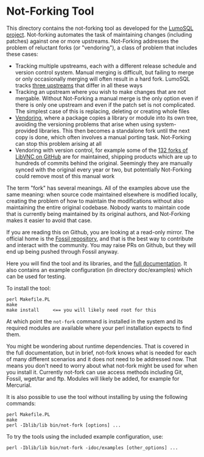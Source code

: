 <!-- Copyright 2020 The LumoSQL Authors, see LICENSES/CC-BY-SA-4.0 -->
<!-- SPDX-License-Identifier: CC-BY-SA-4.0 -->
<!-- SPDX-FileCopyrightText: 2020 The LumoSQL Authors -->
<!-- SPDX-ArtifactOfProjectName: LumoSQL -->
<!-- SPDX-FileType: Documentation -->

# Not-Forking Tool

This directory contains the not-forking tool as developed for the 
[LumoSQL project](http://lumosql.org). Not-forking automates the task 
of maintaining changes (including patches) against one or more upstreams.
Not-Forking addresses the problem of reluctant forks (or "vendoring"), a class 
of problem that includes these cases:

* Tracking multiple upstreams, each with a different release schedule and version control system. Manual merging is difficult, but failing to merge or only occasionally merging will often result in a hard fork. LumoSQL tracks [three upstreams](https://lumosql.org/src/lumosql/dir?ci=tip&name=not-fork.d) that differ in all these ways
* Tracking an upstream where you wish to make changes that are not mergable. Without Not-Forking a manual merge is the only option even if there is only one upstream and even if the patch set is not complicated. The simplest case of this is replacing, deleting or creating whole files
* [Vendoring](https://lwn.net/Articles/836911/), where a package copies a library or module into its own tree, avoiding the versioning problems that arise when using system-provided libraries. This then becomes a standalone fork until the next copy is done, which often involves a manual porting task. Not-Forking can stop this problem arising at all
* Vendoring with version control, for example some of the [132 forks of LibVNC on GitHub](https://github.com/LibVNC/libvncserver/network/members) are for maintained, shipping products which are up to hundreds of commits behind the original. Seemingly they are manually synced with the original every year or two, but potentially Not-Forking could remove most of this manual work

The term "fork" has several meanings. All of the examples above use the same
meaning: when source code maintained elsewhere is modified locally, creating the
problem of how to maintain the modifications without also maintaining the
entire original codebase. Nobody wants to maintain code that is currently being
maintained by its original authors, and Not-Forking makes it easier to avoid that case.

If you are reading this on Github, you are looking at a read-only mirror.
The official home is the [Fossil repository](https://lumosql.org/src/not-forking),
and that is the best way to contribute and interact with the community. You 
may raise PRs on Github, but they will end up being pushed through Fossil anyway.

Here you will find the tool and its libraries, and the [full documentation](doc/not-forking.md).
It also contains an example configuration (in directory doc/examples) which can
be used for testing.

To install the tool:

```
perl Makefile.PL
make
make install     <== you will likely need root for this
```

At which point the `not-fork` command is installed in the system and its
required modules are available where your perl installation expects to
find them.

You might be wondering about runtime dependencies. That is covered in the
full documentation, but in brief, not-fork knows what is needed for each of
many different scenarios and it does not need to be addressed now. That 
means you don't need to worry about what not-fork might be used for when
you install it. Currently not-fork can use access methods including 
Git, Fossil, wget/tar and ftp. Modules will likely be added, for example for
Mercurial.

It is also possible to use the tool without installing by using the
following commands:

```
perl Makefile.PL
make
perl -Iblib/lib bin/not-fork [options] ...
```

To try the tools using the included example configuration, use:

```
perl -Iblib/lib bin/not-fork -idoc/examples [other_options] ...
```

